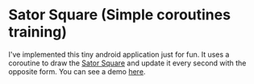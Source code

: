 # Sator Square (Simple coroutines training)

I've implemented this tiny android application just for fun. 
It uses a coroutine to draw the [Sator Square](https://en.wikipedia.org/wiki/Sator_Square) and update
it every second with the opposite form. 
You can see a demo [here](https://www.tiktok.com/@georgenaumov915/video/7047824515224620294?is_from_webapp=1&sender_device=pc&web_id7024002533002495494).